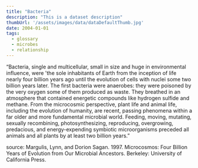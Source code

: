 ```yaml
---
title: "Bacteria"
description: "This is a dataset description"
thumbUrl: '/assets/images/data/dataDefaultThumb.jpg'
date: 2004-01-01
tags:
  - glossary
  - microbes
  - relationship
---
```


“Bacteria, single and multicellular, small in size and huge in environmental influence, were 'the sole inhabitants of Earth from the inception of life nearly four billion years ago until the evolution of cells with nuclei some two billion years later. The first bacteria were anaerobes: they were poisoned by the very oxygen some of them produced as waste. They breathed in an atmosphere that contained energetic compounds like hydrogen sulfide and methane. From the microcosmic perspective, plant life and animal life, including the evolution of humanity, are recent, passing phenomena within a far older and more fundamental microbial world. Feeding, moving, mutating, sexually recombining, photosynthesizing, reproducing, overgrowing, predacious, and energy-expending symbiotic microorganisms preceded all animals and all plants by at least two billion years.”

source: Margulis, Lynn, and Dorion Sagan. 1997. Microcosmos: Four Billion Years of Evolution from Our Microbial Ancestors. Berkeley: University of California Press.